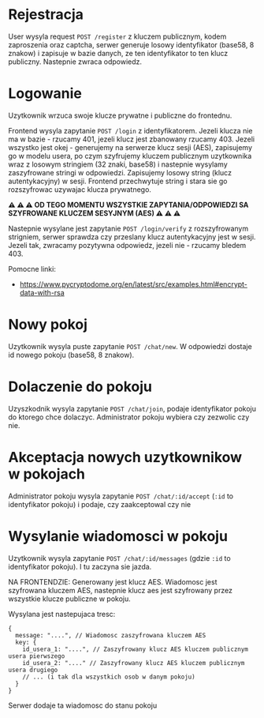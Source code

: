 # Rejestracja
User wysyla request `POST /register` z kluczem publicznym, kodem zaproszenia oraz captcha, serwer generuje losowy identyfikator (base58, 8 znakow) i zapisuje w bazie danych, ze ten identyfikator to ten klucz publiczny. Nastepnie zwraca odpowiedz.

# Logowanie
Uzytkownik wrzuca swoje klucze prywatne i publiczne do frontednu.

Frontend wysyla zapytanie `POST /login` z identyfikatorem. Jezeli klucza nie ma w bazie - rzucamy 401, jezeli klucz jest zbanowany rzucamy 403. Jezeli wszystko jest okej - generujemy na serwerze klucz sesji (AES), zapisujemy go w modelu usera, po czym szyfrujemy kluczem publicznym uzytkownika wraz z losowym stringiem (32 znaki, base58) i nastepnie wysylamy zaszyfrowane stringi w odpowiedzi. Zapisujemy losowy string (klucz autentykacyjny) w sesji.
Frontend przechwytuje string i stara sie go rozszyfrowac uzywajac klucza prywatnego.

**⚠ ⚠ ⚠ OD TEGO MOMENTU WSZYSTKIE ZAPYTANIA/ODPOWIEDZI SA SZYFROWANE KLUCZEM SESYJNYM (AES) ⚠ ⚠ ⚠️**

Nastepnie wysylane jest zapytanie `POST /login/verify` z rozszyfrowanym strigniem, serwer sprawdza czy przeslany klucz autentykacyjny jest w sesji. Jezeli tak, zwracamy pozytywna odpowiedz, jezeli nie - rzucamy bledem 403.

Pomocne linki:
- https://www.pycryptodome.org/en/latest/src/examples.html#encrypt-data-with-rsa


# Nowy pokoj
Uzytkownik wysyla puste zapytanie `POST /chat/new`. W odpowiedzi dostaje id nowego pokoju (base58, 8 znakow).

# Dolaczenie do pokoju
Uzyszkodnik wysyla zapytanie `POST /chat/join`, podaje identyfikator pokoju do ktorego chce dolaczyc. Administrator pokoju wybiera czy zezwolic czy nie.

# Akceptacja nowych uzytkownikow w pokojach
Administrator pokoju wysyla zapytanie `POST /chat/:id/accept` (`:id` to identyfikator pokoju) i podaje, czy zaakceptowal czy nie

# Wysylanie wiadomosci w pokoju
Uzytkownik wysyla zapytanie `POST /chat/:id/messages` (gdzie `:id` to identyfikator pokoju). I tu zaczyna sie jazda.

NA FRONTENDZIE:
Generowany jest klucz AES.
Wiadomosc jest szyfrowana kluczem AES, nastepnie klucz aes jest szyfrowany przez wszystkie klucze publiczne w pokoju.

Wysylana jest nastepujaca tresc:
```json5
{
  message: "....", // Wiadomosc zaszyfrowana kluczem AES
  key: {
    id_usera_1: "....", // Zaszyfrowany klucz AES kluczem publicznym usera pierwszego
    id_usera_2: "...." // Zaszyfrowany klucz AES kluczem publicznym usera drugiego
    // ... (i tak dla wszystkich osob w danym pokoju)
  }
}
```

Serwer dodaje ta wiadomosc do stanu pokoju
